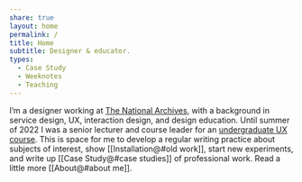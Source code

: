 ```yaml
---
share: true
layout: home
permalink: /
title: Home
subtitle: Designer & educator.
types:
  - Case Study
  - Weeknotes
  - Teaching
---
```



I’m a designer working at [The National Archives](https://www.nationalarchives.gov.uk/), with a background in service design, UX, interaction design, and design education. Until summer of 2022 I was a senior lecturer and course leader for an [undergraduate UX course](https://www.arts.ac.uk/subjects/animation-interactive-film-and-sound/undergraduate/ba-hons-user-experience-design-lcc). This is space for me to develop a regular writing practice about subjects of interest, show [[Installation@#old work]], start new experiments, and write up [[Case Study@#case studies]] of professional work. Read a little more [[About@#about me]].
